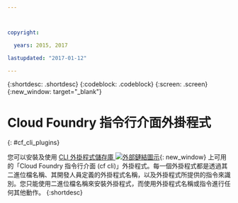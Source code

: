 ```yaml
---



copyright:

  years: 2015, 2017

lastupdated: "2017-01-12"

---
```


{:shortdesc: .shortdesc}
{:codeblock: .codeblock}
{:screen: .screen}
{:new_window: target="_blank"}

# Cloud Foundry 指令行介面外掛程式
{: #cf_cli_plugins}

您可以安裝及使用 [CLI 外掛程式儲存庫 ![外部鏈結圖示](../icons/launch-glyph.svg)](http://plugins.ng.bluemix.net/){: new_window} 上可用的「Cloud Foundry 指令行介面 (cf cli)」外掛程式。每一個外掛程式都是透過其二進位檔名稱、其開發人員定義的外掛程式名稱，以及外掛程式所提供的指令來識別。您只能使用二進位檔名稱來安裝外掛程式，而使用外掛程式名稱或指令進行任何其他動作。
{:shortdesc}
